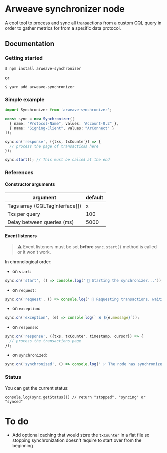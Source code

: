 # Arweave synchronizer node

A cool tool to process and sync all transactions from a custom GQL query in order to gather metrics for from a specific data protocol.

## Documentation

### Getting started

```
$ npm install arweave-synchronizer
```
or
```
$ yarn add arweave-synchronizer
```

### Simple example

```typescript
import Synchronizer from 'arweave-synchronizer';

const sync = new Synchronizer([
  { name: "Protocol-Name", values: "Account-0.2" },
  { name: "Signing-Client", values: "ArConnect" }
]);

sync.on('response', ({txs, txCounter}) => {
  // process the page of transactions here
});

sync.start(); // This must be called at the end
```

### References

#### Constructor arguments

| argument                       | default |
| ------------------------------ | ------- |
| Tags array (GQLTagInterface[]) | x       |
| Txs per query                  | 100     |
| Delay between queries (ms)     | 5000    |


#### Event listeners

> ⚠️ Event listeners must be set __before__ `sync.start()` method is called or it won't work.

In chronological order:

- on `start`:
```typescript
sync.on('start', () => console.log(" 🚦 Starting the synchronizer..."));
```

- on `request`:
```typescript
sync.on('request', () => console.log(" 🔄 Requesting transactions, waiting for response..."));
```

- on `exception`:
```typescript
sync.on('exception', (e) => console.log(` ❌ ${e.message}`));
```

- on `response`:
```typescript
sync.on('response', ({txs, txCounter, timestamp, cursor}) => {
  // process the transactions page 
});
```

- on `synchronized`:
```typescript
sync.on('synchronized', () => console.log(" ✅ The node has synchronized with the Blockweave."));
```

### Status

You can get the current status:
```
console.log(sync.getStatus()) // return "stopped", "syncing" or "synced"
```

# To do

- Add optional caching that would store the `txCounter` in a flat file so stopping synchronization doesn't require to start over from the beginning

